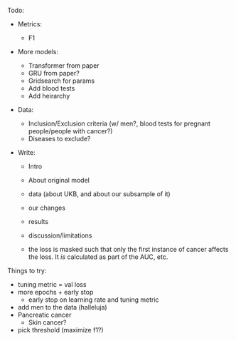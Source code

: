 Todo:
* Metrics:
    * F1

* More models:
    * Transformer from paper
    * GRU from paper?
    * Gridsearch for params
    * Add blood tests
    * Add heirarchy

* Data:
    * Inclusion/Exclusion criteria (w/ men?, blood tests for pregnant people/people with cancer?)
    * Diseases to exclude?

* Write:
    * Intro
    * About original model
    * data (about UKB, and about our subsample of it)
    * our changes
    * results
    * discussion/limitations

    * the loss is masked such that only the first instance of cancer affects the loss.
        It *is* calculated as part of the AUC, etc.


Things to try:
* tuning metric = val loss
* more epochs + early stop
    * early stop on learning rate and tuning metric
* add men to the data (halleluja)
* Pancreatic cancer
    * Skin cancer?
* pick threshold (maximize f1?)

